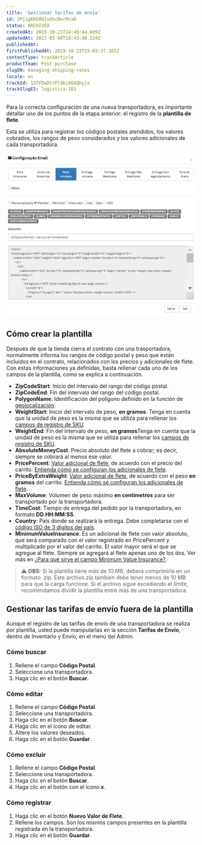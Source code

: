 ```yaml
---
title: 'Gestionar tarifas de envío'
id: 2Pj1gKR80QIuUhc0orMraD
status: ARCHIVED
createdAt: 2019-10-23T14:48:44.609Z
updatedAt: 2022-03-08T18:43:48.534Z
publishedAt: 
firstPublishedAt: 2019-10-23T15:03:37.365Z
contentType: trackArticle
productTeam: Post-purchase
slugEN: managing-shipping-rates
locale: es
trackId: 13TFDwDttPl9ki9OXQhyjx
trackSlugES: logistica-101
---
```


Para la correcta configuración de una nueva transportadora, es importante detallar uno de los puntos de la etapa anterior: el registro de la __plantilla de flete__.

Esta se utiliza para registrar los códigos postales atendidos, los valores cobrados, los rangos de peso considerados y los valores adicionales de cada transportadora.

![planilha-frete-pt](https://raw.githubusercontent.com/vtexdocs/help-center-content/refs/heads/main/_1.png)

## Cómo crear la plantilla 

Después de que la tienda cierra el contrato con una trasportadora, normalmente informa los rangos de código postal y peso que están incluidos  en el contrato, relacionados con los precios y adicionales de flete. Con estas informaciones ya definidas, basta rellenar cada uno de los campos de la plantilla, como se explica a continuación.

- **ZipCodeStart**: Inicio del intervalo del rango del código postal.
- **ZipCodeEnd**: Fin del intervalo del rango del código postal.
- **PolygonName**: Identificación del polígono definido en la función de [geolocalización](/pt/tutorial/gerenciar-geolocalizacao).
- **WeightStart**: Inicio del intervalo de peso, **en gramos**. Tenga en cuenta que la unidad de peso es la misma que se utiliza para rellenar los [campos de registro de SKU](https://help.vtex.com/es/tutorial/campos-de-registro-de-sku--21DDItuEQc6mseiW8EakcY).
- **WeightEnd**: Fin del intervalo de peso, **en gramos**Tenga en cuenta que la unidad de peso es la misma que se utiliza para rellenar los [campos de registro de SKU](https://help.vtex.com/es/tutorial/campos-de-registro-de-sku--21DDItuEQc6mseiW8EakcY).
- **AbsoluteMoneyCost**: Precio absoluto del flete a cobrar; es decir, siempre se cobrará al menos ese valor.
- **PricePercent**: [Valor adicional de flete](https://help.vtex.com/pt/tutorial/como-funciona-o-adicional-de-frete), de acuerdo con el precio del carrito. [Entienda cómo se configuran los adicionales de flete](https://help.vtex.com/pt/tutorial/como-configurar-o-adicional-no-frete).
- **PriceByExtraWeight**: [Valor adicional de flete](https://help.vtex.com/pt/tutorial/como-funciona-o-adicional-de-frete), de acuerdo con el peso **en gramos** del carrito. [Entienda cómo se configuran los adicionales de flete](https://help.vtex.com/pt/tutorial/como-configurar-o-adicional-no-frete).
- **MaxVolume**: Volumen de peso máximo **en centímetros** para ser transportado por la transportadora.
- **TimeCost**: Tiempo de entrega del pedido por la transportadora, en formato __DD.HH:MM:SS__.
- **Country**: País donde se realizará la entrega. Debe completarse con el  [código ISO de 3 dígitos del país](https://countrycode.org/).
- **MinimumValueInsurance**: Es un adicional de flete con valor absoluto, que será comparado con el valor registrado en PricePercent y multiplicado por el valor del carrito. El valor mayor será el que se agregue al flete. Siempre se agregará al flete apenas uno de los dos. Ver más en [¿Para qué sirve el campo Minimum Value Insurance?](/pt/faq/para-que-serve-o-campo-na-tabela-de-frete-minimum-value-insurance).

>⚠️ **OBS:** Si la plantilla tiene más de 10 MB, deberá comprimirla en un formato <fuerte>.zip</strong>. Este archivo.zip también debe tener menos de 10 MB para que la carga funcione. Si el archivo sigue excediendo el límite, recomendamos dividir la plantilla entre más de una transportadora.

## Gestionar las tarifas de envío fuera de la plantilla

Aunque el registro de las tarifas de envío de una transportadora se realiza por plantilla, usted puede manipularlas en la sección __Tarifas de Envío__, dentro de Inventario y Envío, en el menú del Admin.

### Cómo buscar

1. Rellene el campo **Código Postal**.
2. Seleccione una transportadora.
3. Haga clic en el botón **Buscar**.

### Cómo editar

1. Rellene el campo **Código Postal**.
2. Seleccione una transportadora.
3. Haga clic en el botón **Buscar**.
4. Haga clic en el ícono de editar.
5. Altere los valores deseados.
6. Haga clic en el botón **Guardar**.

### Cómo excluir

1. Rellene el campo  **Código Postal**.
2. Seleccione una transportadora.
3. Haga clic en el botón **Buscar**.
4. Haga clic en el botón con el ícono **x**.

### Cómo registrar

1. Haga clic en el botón **Nuevo Valor de Flete**.
2. Rellene los campos. Son los mismos campos presentes en la plantilla registrada en la transportadora.
3. Haga clic en el botón **Guardar**.
